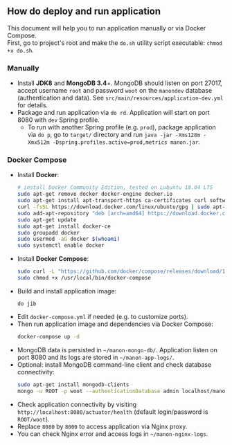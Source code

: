 ## How do deploy and run application

This document will help you to run application manually or via Docker Compose.  
First, go to project's root and make the `do.sh` utility script executable: `chmod +x do.sh`.

### Manually

* Install **JDK8** and **MongoDB 3.4**+. MongoDB should listen on port 27017, accept username `root` and password `woot` on the `manondev` database (authentication and data). See `src/main/resources/application-dev.yml` for details.  
* Package and run application via `do rd`. Application will start on port 8080 with `dev` Spring profile.
  * To run with another Spring profile (e.g. `prod`), package application via `do p`, go to `target/` directory and run `java -jar -Xms128m -Xmx512m -Dspring.profiles.active=prod,metrics manon.jar`.

### Docker Compose

* Install **Docker**:
  ```bash
  # install Docker Community Edition, tested on Lubuntu 18.04 LTS
  sudo apt-get remove docker docker-engine docker.io
  sudo apt-get install apt-transport-https ca-certificates curl software-properties-common
  curl -fsSL https://download.docker.com/linux/ubuntu/gpg | sudo apt-key add -
  sudo add-apt-repository "deb [arch=amd64] https://download.docker.com/linux/ubuntu $(lsb_release -cs) stable"
  sudo apt-get update
  sudo apt-get install docker-ce
  sudo groupadd docker 
  sudo usermod -aG docker $(whoami)
  sudo systemctl enable docker
  ```
* Install **Docker Compose**:
  ```bash
  sudo curl -L "https://github.com/docker/compose/releases/download/1.22.0/docker-compose-$(uname -s)-$(uname -m)" -o /usr/local/bin/docker-compose
  sudo chmod +x /usr/local/bin/docker-compose
  ```
* Build and install application image:
  ```
  do jib
  ```  
* Edit `docker-compose.yml` if needed (e.g. to customize ports).
* Then run application image and dependencies via Docker Compose: 
  ```bash
  docker-compose up -d
  ```
* MongoDB data is persisted in `~/manon-mongo-db/`. Application listen on port 8080 and its logs are stored in `~/manon-app-logs/`.
* Optional: install MongoDB command-line client and check database connectivity:
  ```bash
  sudo apt-get install mongodb-clients
  mongo -u ROOT -p woot --authenticationDatabase admin localhost/manon
  ```
* Check application connectivity by visiting `http://localhost:8080/actuator/health` (default login/password is `ROOT/woot`).
* Replace `8080` by `8000` to access application via Nginx proxy.
* You can check Nginx error and access logs in `~/manon-nginx-logs`.
